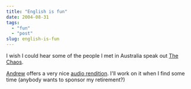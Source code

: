 ```yaml
---
title: "English is fun"
date: 2004-08-31
tags: 
  - "fun"
  - "post"
slug: english-is-fun
---
```


I wish I could hear some of the people I met in Australia speak out [The Chaos](http://www.mipmip.dsl.pipex.com/tidbits/pronunciation.shtml).

[Andrew](http://www.andrewsavory.com/blog/archives/000334.html) offers a very nice [audio rendition](http://www.andrewsavory.com/blog/videos/chaos.mov). I'll work on it when I find some time (anybody wants to sponsor my retirement?)
